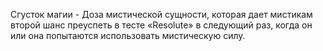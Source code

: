 Сгусток магии - Доза мистической сущности, которая дает мистикам второй шанс
преуспеть в тесте «Resolute» в следующий раз, когда он или она
попытаются использовать мистическую силу.
